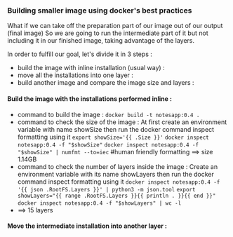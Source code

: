 ### Building smaller image using docker's best practices

What if we can take off the preparation part of our image out of our output (final image)
So we are going to run the intermediate part of it but not including it in our finished image, taking advantage of the
layers.

In order to fulfill our goal, let's divide it in 3 steps :

* build the image with inline installation (usual way) :
* move all the installations into one layer :
* build another image and compare the image size and layers :

#### Build the image with the installations performed inline :

* command to build the image :
  `docker build -t notesapp:0.4 .`
* command to check the size of the image :
  At first create an environment variable with name showSize then run the docker command inspect formatting using it
  `export showSize='{{ .Size }}'`
  `docker inspect notesapp:0.4 -f "$showSize"`
  `docker inspect notesapp:0.4 -f "$showSize" | numfmt --to=iec` #human friendly formatting
  ==> size 1.14GB
* command to check the number of layers inside the image :
  Create an environment variable with its name showLayers then run the docker command inspect formatting using it
  `docker inspect notesapp:0.4 -f '{{ json .RootFS.Layers }}' | python3 -m json.tool`
  `export showLayers="{{ range .RootFS.Layers }}{{ println . }}{{ end }}"`
  `docker inspect notesapp:0.4 -f "$showLayers" | wc -l`
* ==> 15 layers

#### Move the intermediate installation into another layer :


